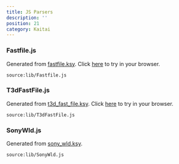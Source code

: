 ```yaml
---
title: JS Parsers
description: ''
position: 21
category: Kaitai
---
```


### Fastfile.js

Generated from [fastfile.ksy](structs#fastfileksy). Click [here](/oldeq/t3d-files#js-parser) to try in your browser.

```js[Fastfile.js]
source:lib/Fastfile.js
```

### T3dFastFile.js

Generated from [t3d_fast_file.ksy](structs#t3d_fast_fileksy). Click [here](/formats/t3d_fast_file#js-parser) to try in your browser.

```js[T3dFastFile.js]
source:lib/T3dFastFile.js
```


### SonyWld.js

Generated from [sony_wld.ksy](structs#sony_wldksy). <!--Visit [Parser Demo](parser-demo) to try in your browser.-->

```js[SonyWld.js]
source:lib/SonyWld.js
```
